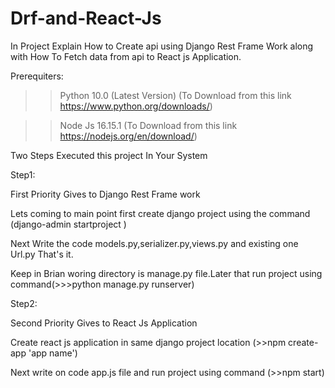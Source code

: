 # Drf-and-React-Js

In Project Explain How to Create api using Django Rest Frame Work along with How To Fetch data from api to React js Application.

Prerequiters:

>>Python 10.0 (Latest Version) (To Download from this link https://www.python.org/downloads/)

>>Node Js 16.15.1 (To Download from this link https://nodejs.org/en/download/)

Two Steps Executed this project In Your System 

Step1:

First Priority Gives to Django Rest Frame work 

Lets  coming to main point first create django project using the command (django-admin startproject <Project Name>)
  
Next Write the code models.py,serializer.py,views.py and existing one Url.py That's it.
  
Keep in Brian woring directory is manage.py file.Later that run project using command(>>>python manage.py runserver)

Step2:  
  
  
Second Priority Gives to  React Js Application
  
Create react js application  in same django project location (>>npm create-app 'app name')
  
Next write on code app.js file and  run project using command (>>npm start)
  
  

